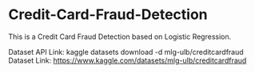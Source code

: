 # Credit-Card-Fraud-Detection
This is a Credit Card Fraud Detection based on Logistic Regression.

Dataset API Link: kaggle datasets download -d mlg-ulb/creditcardfraud
Dataset Link: https://www.kaggle.com/datasets/mlg-ulb/creditcardfraud
